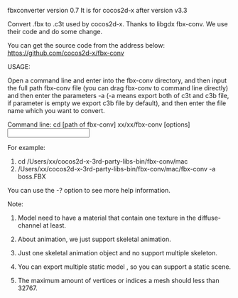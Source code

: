 fbxconverter version 0.7
It is for cocos2d-x after version v3.3

Convert .fbx to .c3t used by cocos2d-x. Thanks to libgdx fbx-conv. We use their code and do some change.

You can get the source code from the address below:
https://github.com/cocos2d-x/fbx-conv

USAGE:

Open a command line and enter into the fbx-conv directory, and then input the full path fbx-conv file (you can drag fbx-conv to command line directly) and then enter the parameters -a (-a means export both of c3t and c3b file, if parameter is empty we export c3b file by default), and then enter the file name which you want to convert.

Command line:
cd [path of fbx-conv]
xx/xx/fbx-conv [options] <input>

For example:
1. cd /Users/xx/cocos2d-x-3rd-party-libs-bin/fbx-conv/mac
2. /Users/xx/cocos2d-x-3rd-party-libs-bin/fbx-conv/mac/fbx-conv -a boss.FBX

You can use the -? option to see more help information.

Note: 

1. Model need to have a material that contain one texture in the diffuse-channel at least.
	
2. About animation, we just support skeletal animation.
	
3. Just one skeletal animation object and no support multiple skeleton.
	
4. You can export multiple static model , so you can support a static scene.
	
5. The maximum amount of vertices or indices a mesh should less than 32767.
